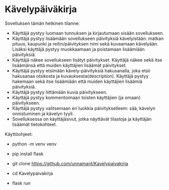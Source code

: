 # Kävelypäiväkirja

Sovelluksen tämän hetkinen tilanne:
- Käyttäjä pystyy luomaan tunnuksen ja kirjautumaan sisään sovellukseen.
- Käyttäjä pystyy lisäämään sovellukseen päivityksiä kävelyistään: matkan pituus, kaupunki ja reitin/päivityksen nimi sekä kuvaamaan kävelyään. Lisäksi käyttäjä pystyy muokkaamaan ja poistamaan lisäämiään päivityksiä.
- Käyttäjä näkee sovellukseen lisätyt päivitykset. Käyttäjä näkee sekä itse lisäämänsä että muiden käyttäjien lisäämät päivitykset.
- Käyttäjä pystyy etsimään kävely-päivityksiä hakusanalla, joka etsii hakusanaa otsikosta ja kuvauksesta(description). Käyttäjä pystyy hakemaan sekä itse lisäämiään että muiden käyttäjien lisäämiä päivityksiä.
- Käyttäjä pystyy liittämään kuvia päivitykseen.
- Käyttäjä pystyy kommentoimaan toisten käyttäjien (ja omaan) päivitykseen.
- Käyttäjä pystyy valitsemaan eri luokkia päivitykselleem: sää, kävelyn onnistuminen ja kävelyn tyyli.
- Sovelluksessa on käyttäjäsivut, jotka näyttävät tilastoja ja käyttäjän lisäämät tietokohteet.
  
Käyttöohjeet:
- python -m venv venv
- pip install flask

- git clone https://github.com/unnamant/Kavelypaivakirja
- cd Kavelypaivakirja
- flask run
